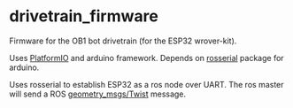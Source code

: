 # drivetrain_firmware
Firmware for the OB1 bot drivetrain (for the ESP32 wrover-kit).

Uses [PlatformIO](https://platformio.org/) and arduino framework. Depends on [rosserial](http://wiki.ros.org/rosserial) package for arduino.

Uses rosserial to establish ESP32 as a ros node over UART. The ros master will send a ROS [geometry_msgs/Twist](http://docs.ros.org/en/noetic/api/geometry_msgs/html/msg/Twist.html) message.
